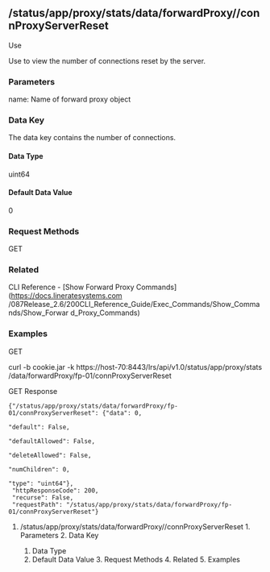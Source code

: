 ## /status/app/proxy/stats/data/forwardProxy/<name>/connProxyServerReset

Use

Use to view the number of connections reset by the server.

### Parameters

name: Name of forward proxy object

### Data Key

The data key contains the number of connections.

#### Data Type

uint64

#### Default Data Value

0

### Request Methods

GET

### Related

CLI Reference - [Show Forward Proxy Commands](https://docs.lineratesystems.com
/087Release_2.6/200CLI_Reference_Guide/Exec_Commands/Show_Commands/Show_Forwar
d_Proxy_Commands)

### Examples

GET

curl -b cookie.jar -k https://host-70:8443/lrs/api/v1.0/status/app/proxy/stats
/data/forwardProxy/fp-01/connProxyServerReset

GET Response

    
    {"/status/app/proxy/stats/data/forwardProxy/fp-01/connProxyServerReset": {"data": 0,
                                                                               "default": False,
                                                                               "defaultAllowed": False,
                                                                               "deleteAllowed": False,
                                                                               "numChildren": 0,
                                                                               "type": "uint64"},
     "httpResponseCode": 200,
     "recurse": False,
     "requestPath": "/status/app/proxy/stats/data/forwardProxy/fp-01/connProxyServerReset"}
    

  1. /status/app/proxy/stats/data/forwardProxy/<name>/connProxyServerReset
    1. Parameters
    2. Data Key
      1. Data Type
      2. Default Data Value
    3. Request Methods
    4. Related
    5. Examples

